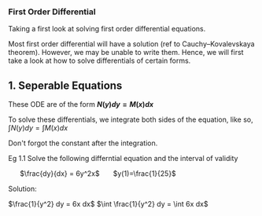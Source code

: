 ### First Order Differential

Taking a first look at solving first order differential equations. 

Most first order differential will have a solution (ref to Cauchy–Kovalevskaya theorem). However, we may be unable to write them.
Hence, we will first take a look at how to solve differentials of certain forms.

## 1. Seperable Equations
These ODE are of the form **$N(y)dy = M(x)dx$**

To solve these differentials, we integrate both sides of the equation, like so, 
$\int N(y)dy = \int M(x) dx$

Don't forgot the constant after the integration.

Eg 1.1 Solve the following differntial equation and the interval of validity

&nbsp;&nbsp;&nbsp;&nbsp;&nbsp; $\frac{dy}{dx} = 6y^2x$     &nbsp;&nbsp;&nbsp;&nbsp;&nbsp;       $y(1)=\frac{1}{25}$

Solution:

$\frac{1}{y^2} dy = 6x dx$
$\int \frac{1}{y^2} dy = \int 6x dx$


